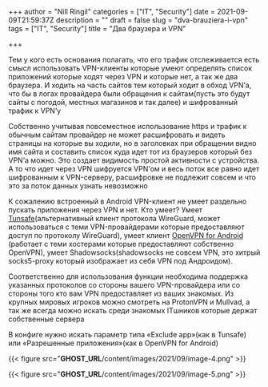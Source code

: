 +++
author = "Nill Ringil"
categories = ["IT", "Security"]
date = 2021-09-09T21:59:37Z
description = ""
draft = false
slug = "dva-brauziera-i-vpn"
tags = ["IT", "Security"]
title = "Два браузера и VPN"

+++


Тем у кого есть основания полагать, что его трафик отслеживается есть смысл использовать VPN-клиенты которые умеют определять список приложений которые ходят через VPN и которые нет, а так же два браузера. И ходить на часть сайтов тем который ходит в обход VPN’а, что бы в логах провайдера были обращения к сайтам(пусть это будут сайты с погодой, местных магазинов и так далее) и шифрованный трафик к VPN’у

Собственно учитывая повсеместное использование https и трафик к обычным сайтам провайдер не может расшифровать и видеть страницы на которые вы ходили, но в заголовках при обращении видно имя сайта и составить список куда идет тот из браузеров который без VPN’а можно. Это создает видимость простой активности с устройства. А то что идет через VPN шифруется VPN’ом и весь поток все равно идет шифрованным к VPN-серверу, расшифровке не подлежит совсем и что это за поток данных узнать невозможно

К сожалению встроенный в Android VPN-клиент не умеет раздельно пускать приложения через VPN и нет. Кто умеет? Умеет [Tunsafe](https://tunsafe.com/user-guide/android)(альтернативный клиент протокола WireGuard, может использоваться с теми VPN-провайдерами которые предоставляют доступ по протоколу WireGuard), умеет клиент [OpenVPN for Android](https://play.google.com/store/apps/details?id=de.blinkt.openvpn&hl=en&gl=US) (работает с теми хостерами которые предоставляют собственно OpenVPN), умеет Shadowsocks(shadowsocks не совсем VPN, это хитрый socks5-proxy который изображает из себя VPN под Андроидом).

Соответственно для использования функции необходима поддержка указанных протоколов со стороны вашего VPN-провайдера или со стороны того кто вам VPN предоставляет из ваших знакомых. Из крупных мировых игроков можно смотреть на ProtonVPN и Mullvad, а так же всегда можно искать среди знакомых ITшников которые держат собственные сервера

В конфиге нужно искать параметр типа «Exclude app»(как в Tunsafe) или «Разрешенные приложения»(как в OpenVPN for Android)

{{< figure src="__GHOST_URL__/content/images/2021/09/image-4.png" >}}

{{< figure src="__GHOST_URL__/content/images/2021/09/image-5.png" >}}


